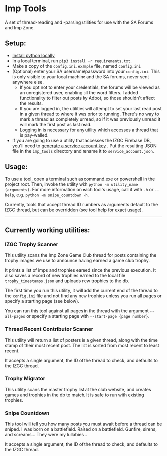 # Imp Tools
A set of thread-reading and -parsing utilities for use with the SA Forums and 
Imp Zone. 

## Setup: 
- [Install python locally](
https://wiki.python.org/moin/BeginnersGuide/Download)
- In a local terminal, run `pip3 install -r requirements.txt`.
- Make a copy of the `config.ini.example` file, named `config.ini`
- (Optional) enter your SA username/password into your `config.ini`. This is 
only visible to your local machine and the SA forums, never sent anywhere 
  else.
  - If you opt not to enter your credentials, the forums will be viewed as an
    unregistered user, enabling all the word filters. I added functionality to
    filter out posts by Adbot, so those shouldn't affect the results.
  - If you are logged in, the utilities will attempt to set your last read
    post in a given thread to where it was prior to running. There's no
    way to mark a thread as completely unread, so if it was previously unread
    it will mark the first post as last read.
  - Logging in is necessary for any utility which accesses a thread that is 
    pay-walled.
- If you are going to use a utility that accesses the IZGC Firebase DB, you'll
need to [generate a service account key](
https://cloud.google.com/docs/authentication/provide-credentials-adc#local-key)
. Put the resulting JSON file in the `imp_tools` directory and rename it to 
`service_account.json`.

## Usage:
To use a tool, open a terminal such as command.exe or powershell in the
project root. Then, invoke the utility with `python -m utility_name 
(arguments)`. For more information on each tool's usage, call it with `-h` or 
`--help`, e.g. `python -m snipe_countdown -h`.

Currently, tools that accept thread ID numbers as arguments default to the IZGC
thread, but can be overridden (see tool help for exact usage).

---

## Currently working utilities:

### IZGC Trophy Scanner

This utility scans the Imp Zone Game Club thread for posts containing the
trophy images we use to announce having earned a game club trophy.

It prints a list of imps and trophies earned since the previous execution. It 
also saves a record of new trophies earned to the local file 
`trophy_timestamps.json`  and uploads new trophies to the db.

The first time you run this utility, it will add the current end of the thread
to the `config.ini` file and not find any new trophies unless you run all pages
or specify a starting page (see below).

You can run this tool against all pages in the thread with the argument
`--all-pages` or specify a starting page with `--start-page {page number}`.

### Thread Recent Contributor Scanner

This utility will return a list of posters in a given thread, along with the
time stamp of their most recent post. The list is sorted from most recent to 
least recent. 

It accepts a single argument, the ID of the thread to check, and defaults to
the IZGC thread.

### Trophy Migrator

This utility scans the master trophy list at the club website, and creates
games and trophies in the db to match. It is safe to run with existing
trophies.

### Snipe Countdown

This tool will tell you how many posts you must await before a thread can be 
sniped. I was born on a battlefield. Raised on a battlefield. Gunfire, sirens, 
and screams... They were my lullabies...

It accepts a single argument, the ID of the thread to check, and defaults to
the IZGC thread.

